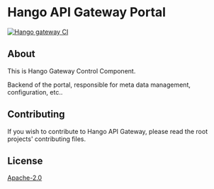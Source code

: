 # Hango API Gateway Portal
[![Hango gateway CI](https://github.com/hango-io/portal/actions/workflows/maven.yml/badge.svg)](https://github.com/hango-io/portal/actions/workflows/maven.yml)

## About

This is Hango Gateway Control Component.

Backend of the portal, responsible for meta data management, configuration, etc..  



## Contributing

If you wish to contribute to Hango API Gateway, please read the root projects' contributing files.

## License

[Apache-2.0](https://choosealicense.com/licenses/apache-2.0/)